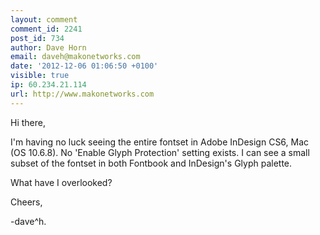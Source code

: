 ```yaml
---
layout: comment
comment_id: 2241
post_id: 734
author: Dave Horn
email: daveh@makonetworks.com
date: '2012-12-06 01:06:50 +0100'
visible: true
ip: 60.234.21.114
url: http://www.makonetworks.com
---
```

Hi there,

I'm having no luck seeing the entire fontset in Adobe InDesign CS6, Mac (OS 10.6.8). No 'Enable Glyph Protection' setting exists. I can see a small subset of the fontset in both Fontbook and InDesign's Glyph palette.

What have I overlooked?

Cheers,

-dave^h.
